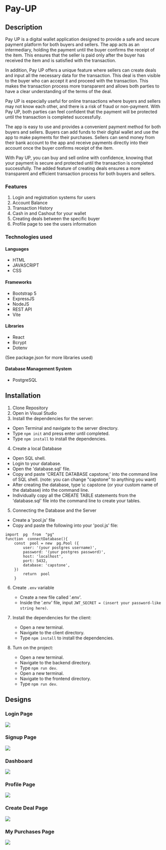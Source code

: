 # Pay-UP

## Description

Pay UP is a digital wallet application designed to provide a safe and secure payment platform for both buyers and sellers. The app acts as an intermediary, holding the payment until the buyer confirms the receipt of the item. This ensures that the seller is paid only after the buyer has received the item and is satisfied with the transaction.

In addition, Pay UP offers a unique feature where sellers can create deals and input all the necessary data for the transaction. This deal is then visible to the buyer who can accept it and proceed with the transaction. This makes the transaction process more transparent and allows both parties to have a clear understanding of the terms of the deal.

Pay UP is especially useful for online transactions where buyers and sellers may not know each other, and there is a risk of fraud or non-payment. With Pay UP, both parties can feel confident that the payment will be protected until the transaction is completed successfully.

The app is easy to use and provides a convenient payment method for both buyers and sellers. Buyers can add funds to their digital wallet and use the app to make payments for their purchases. Sellers can send money from their bank account to the app and receive payments directly into their account once the buyer confirms receipt of the item.

With Pay UP, you can buy and sell online with confidence, knowing that your payment is secure and protected until the transaction is completed successfully. The added feature of creating deals ensures a more transparent and efficient transaction process for both buyers and sellers.

### Features

1. Login and registration systems for users
2. Account Balance
3. Transaction History
4. Cash in and Cashout for your wallet
5. Creating deals between the specific buyer
6. Profile page to see the users information

### Technologies used

#### Languages
* HTML
* JAVASCRIPT
* CSS

#### Frameworks
* Bootstrap 5
* ExpressJS
* NodeJS
* REST API
* Vite

#### Libraries
* React
* Bcrypt
* Dotenv

(See package.json for more libraries used)

#### Database Management System
* PostgreSQL

## Installation
1. Clone Repository
2. Open in Visual Studio
3. Install the dependencies for the server:
 * Open Terminal and navigate to the server directory.
 * Type `npm init` and press enter until completed.
 * Type `npm install` to install the dependencies.
 
 4. Create a local Database
* Open SQL shell.
* Login to your database.
* Open the 'database.sql' file.
* Copy and paste 'CREATE DATABASE capstone;' into the command line of SQL shell. (note: you can change "capstone" to anything you want)
* After creating the database, type \c capstone (or your custom name of the database) into the command line.
* Individually copy all the CREATE TABLE statements from the 'database.sql' file into the command line to create your tables.

5. Connecting the Database and the Server
* Create a 'pool.js' file
* Copy and paste the following into your 'pool.js' file:
```
import  pg  from  "pg"
function  connectDatabase(){
    const  pool = new  pg.Pool ({
        user: '(your postgres username)',
        password: '(your postgres password)',
        host: 'localhost',
        port: 5432,
        database: 'capstone',
    })
        return  pool
    }
```

6. Create `.env` variable
    - Create a new file called '.env'.
    - Inside the '.env' file, input `JWT_SECRET = (insert your password-like string here)`.

7. Install the dependencies for the client:
    - Open a new terminal.
    - Navigate to the client directory.
    - Type `npm install` to install the dependencies.

8. Turn on the project:
    - Open a new terminal.
    - Navigate to the backend directory.
    - Type `npm run dev`.
    - Open a new terminal.
    - Navigate to the frontend directory.
    - Type `npm run dev`.


## Designs

### Login Page
<img src="https://github.com/ianjay11/Pay-UP/blob/master/frontend/screenshots/1loginpage.PNG">

### Signup Page
<img src="https://github.com/ianjay11/Pay-UP/blob/master/frontend/screenshots/2signuppage.PNG">

### Dashboard 
<img src="https://github.com/ianjay11/Pay-UP/blob/master/frontend/screenshots/3dashboard.PNG">

### Profile Page 
<img src="https://github.com/ianjay11/Pay-UP/blob/master/frontend/screenshots/4profilepage.PNG">

### Create Deal Page
<img src="https://github.com/ianjay11/Pay-UP/blob/master/frontend/screenshots/5createdealpage.PNG">

### My Purchases Page
<img src="https://github.com/ianjay11/Pay-UP/blob/master/frontend/screenshots/6mypurchasespage.PNG">



